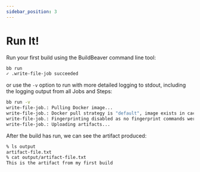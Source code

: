 ```yaml
---
sidebar_position: 3
---
```


# Run It!

Run your first build using the BuildBeaver command line tool:

```bash
bb run
✓ .write-file-job succeeded                                               600ms
```

or use the ```-v``` option to run with more detailed logging to stdout, including the logging output from all
Jobs and Steps:

```bash
bb run -v
write-file-job.: Pulling Docker image...
write-file-job.: Docker pull strategy is "default", image exists in cache and is not latest; "docker.io/library/golang:1.17.13" will not be pulled
write-file-job.: Fingerprinting disabled as no fingerprint commands were defined. Consider using fingerprints to speed up this job.
write-file-job.: Uploading artifacts...
```

After the build has run, we can see the artifact produced:

```bash
% ls output
artifact-file.txt
% cat output/artifact-file.txt
This is the artifact from my first build
```
